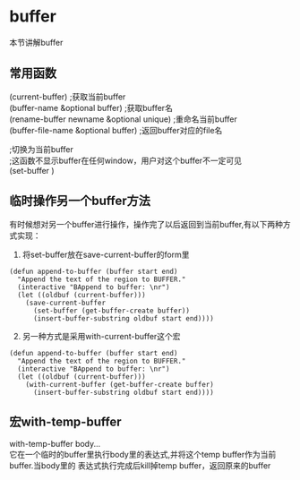 # buffer
本节讲解buffer

## 常用函数
(current-buffer)  ;获取当前buffer  
(buffer-name &optional buffer)     ;获取buffer名  
(rename-buffer newname &optional unique) ;重命名当前buffer  
(buffer-file-name &optional buffer)      ;返回buffer对应的file名  

;切换<buffer-or-name>为当前buffer  
;这函数不显示buffer在任何window，用户对这个buffer不一定可见  
(set-buffer <buffer-or-name>)

## 临时操作另一个buffer方法
有时候想对另一个buffer进行操作，操作完了以后返回到当前buffer,有以下两种方式实现：  
1. 将set-buffer放在save-current-buffer的form里
```elisp
(defun append-to-buffer (buffer start end)
  "Append the text of the region to BUFFER."
  (interactive "BAppend to buffer: \nr")
  (let ((oldbuf (current-buffer)))
    (save-current-buffer
      (set-buffer (get-buffer-create buffer))
      (insert-buffer-substring oldbuf start end))))
```
2. 另一种方式是采用with-current-buffer这个宏
```elisp
(defun append-to-buffer (buffer start end)
  "Append the text of the region to BUFFER."
  (interactive "BAppend to buffer: \nr")
  (let ((oldbuf (current-buffer)))
    (with-current-buffer (get-buffer-create buffer)
      (insert-buffer-substring oldbuf start end))))
```

## 宏with-temp-buffer
with-temp-buffer body...  
它在一个临时的buffer里执行body里的表达式,并将这个temp buffer作为当前buffer.当body里的
表达式执行完成后kill掉temp buffer，返回原来的buffer
